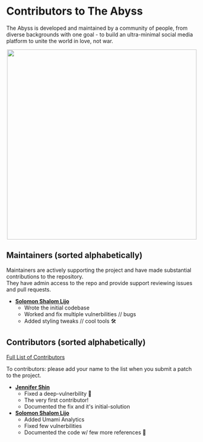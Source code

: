 Contributors to The Abyss
============================
The Abyss is developed and maintained by a community of people, from diverse backgrounds with one goal - to build an ultra-minimal social media platform to unite the world in love, not war.

<p align="center">
  <img src="https://contributors-img.web.app/image?repo=solomonshalom/the-abyss" width = 500/>
</p>

Maintainers (sorted alphabetically)
---------------------------------------
Maintainers are actively supporting the project and have made substantial contributions to the repository.<br>
They have admin access to the repo and provide support reviewing issues and pull requests.

* **[Solomon Shalom Lijo](https://github.com/solomonshalom)**
   * Wrote the initial codebase
   * Worked and fix multiple vulnerbilities // bugs
   * Added styling tweaks // cool tools 🛠️

Contributors  (sorted alphabetically)
-------------------------------------
[Full List of Contributors](https://github.com/solomonshalom/the-abyss/graphs/contributors)

To contributors: please add your name to the list when you submit a patch to the project.

* **[Jennifer Shin](https://github.com/jennifershinshin)**
   * Fixed a deep-vulnerbility 🔐
   * The very first contributor!
   * Documented the fix and it's initial-solution
* **[Solomon Shalom Lijo](https://github.com/solomonshalom)**
   * Added Umami Analytics
   * Fixed few vulnerbilities
   * Documented the code w/ few more references 📄
